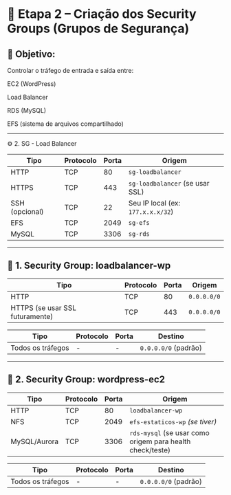 # 🔐 Etapa 2 – Criação dos Security Groups (Grupos de Segurança)
## 🎯 Objetivo:
Controlar o tráfego de entrada e saída entre:

EC2 (WordPress)

Load Balancer

RDS (MySQL)

EFS (sistema de arquivos compartilhado)

---
⚙️ 2. SG - Load Balancer

| Tipo           | Protocolo | Porta | Origem                            |
| -------------- | --------- | ----- | --------------------------------- |
| HTTP           | TCP       | 80    | `sg-loadbalancer`                 |
| HTTPS          | TCP       | 443   | `sg-loadbalancer` (se usar SSL)   |
| SSH (opcional) | TCP       | 22    | Seu IP local (ex: `177.x.x.x/32`) |
| EFS            | TCP       | 2049  | `sg-efs`                          |
| MySQL          | TCP       | 3306  | `sg-rds`                          |

---
## 🔐 1. Security Group: loadbalancer-wp

| Tipo                            | Protocolo | Porta | Origem      |
| ------------------------------- | --------- | ----- | ----------- |
| HTTP                            | TCP       | 80    | `0.0.0.0/0` |
| HTTPS (se usar SSL futuramente) | TCP       | 443   | `0.0.0.0/0` |

| Tipo              | Protocolo | Porta | Destino              |
| ----------------- | --------- | ----- | -------------------- |
| Todos os tráfegos | -         | -     | `0.0.0.0/0` (padrão) |



---

## 🔐 2. Security Group: wordpress-ec2

| Tipo         | Protocolo | Porta | Origem                                                    |
| ------------ | --------- | ----- | --------------------------------------------------------- |
| HTTP         | TCP       | 80    | `loadbalancer-wp`                                         |
| NFS          | TCP       | 2049  | `efs-estaticos-wp` *(se tiver)*                           |
| MySQL/Aurora | TCP       | 3306  | `rds-mysql` (se usar como origem para health check/teste) |

| Tipo              | Protocolo | Porta | Destino              |
| ----------------- | --------- | ----- | -------------------- |
| Todos os tráfegos | -         | -     | `0.0.0.0/0` (padrão) |



